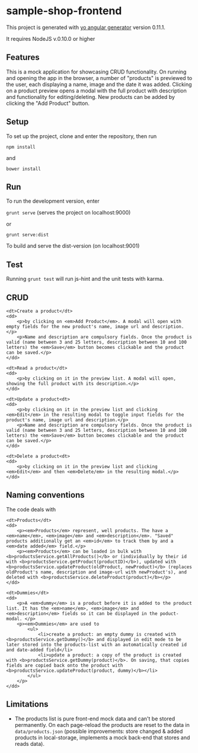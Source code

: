 # sample-shop-frontend

This project is generated with [yo angular generator](https://github.com/yeoman/generator-angular)
version 0.11.1.

It requires NodeJS v.0.10.0 or higher

## Features

This is a mock application for showcasing CRUD functionality. On running and opening the app in the browser, a number of "products" is previewed to the user, each displaying a name, image and the date it was added. Clicking on a product preview opens a modal with the full product with description and functionality for editing/deleting. New products can be added by clicking the "Add Product" button.


## Setup

To set up the project, clone and enter the repository, then run

`npm install`

and

`bower install`

## Run

To run the development version, enter

`grunt serve`  (serves the project on localhost:9000)

or

`grunt serve:dist`


To build and serve the dist-version (on localhost:9001)


## Test

Running `grunt test` will run js-hint and the unit tests with karma.


## CRUD

<dl>

    <dt>Create a product</dt>
    <dd>
        <p>by clicking on <em>Add Product</em>. A modal will open with empty fields for the new product's name, image url and description.</p>
        <p>Name and description are compulsory fields. Once the product is valid (name between 3 and 25 letters, description between 10 and 100 letters) the <em>Save</em> button becomes clickable and the product can be saved.</p>
    </dd>
  
    <dt>Read a product</dt>
    <dd>
        <p>by clicking on it in the preview list. A modal will open, showing the full product with its description.</p>
    </dd>
  
    <dt>Update a product<dt>
    <dd>
        <p>by clicking on it in the preview list and clicking <em>Edit</em> in the resulting modal to toggle input fields for the product's name, image url and description.</p>
        <p>Name and description are compulsory fields. Once the product is valid (name between 3 and 25 letters, description between 10 and 100 letters) the <em>Save</em> button becomes clickable and the product can be saved.</p>
    </dd>
  
    <dt>Delete a product<dt>
    <dd>
        <p>by clicking on it in the preview list and clicking <em>Edit</em> and then <em>Delete/em> in the resulting modal.</p>
    </dd>
</dl>
 

## Naming conventions

The code deals with

<dl>

    <dt>Products</dt>
    <dd>
        <p><em>Products</em> represent, well products. The have a <em>name</em>, <em>image</em> and <em>description</em>. "Saved" products additionally get an <em>id</em> to track them by and a <em>date added</em> field.</p>
        <p><em>Products</em> can be loaded in bulk with <b>productsService.getAllProducts()</b> or (individually by their id with <b>productsService.getProduct(productID)</b>), updated with <b>productsService.updateProduct(oldProduct, newProduct)</b> (replaces oldProduct's name, description and image-url with newProduct's), and deleted with <b>productsService.deleteProduct(product)</b></p>
    </dd>

    <dt>Dummies</dt>
    <dd>
        <p>A <em>dummy</em> is a product before it is added to the product list. It has the <em>name</em>, <em>image</em> and <em>description</em> fields so it can be displayed in the poduct-modal. </p>
        <p><em>Dummies</em> are used to 
            <ul>
                <li>create a product: an empty dummy is created with <b>productsService.getDummy()</b> and displayed in edit mode to be later stored into the products-list with an automatically created id and date-added field</li>
                <li>update a product: a copy of the product is created with <b>productsService.getDummy(product)</b>. On saving, that copies fields are copied back onto the product with <b>productsService.updateProduct(product, dummy)</b></li>
            </ul>
        </p>
    </dd>
</dl>
 

## Limitations

- The products list is pure front-end mock data and can't be stored permanently. On each page-reload the products are reset to the data in `data/products.json` (possible improvements: store changed & added products in local-storage, implements a mock back-end that stores and reads data).


